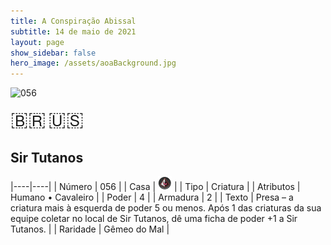```yaml
---
title: A Conspiração Abissal
subtitle: 14 de maio de 2021
layout: page
show_sidebar: false
hero_image: /assets/aoaBackground.jpg
---
```


![056](https://cards-keyforge.s3.eu-north-1.amazonaws.com/media/pt/tac/056.png)

<span title="Português" style="font-size: 32px;cursor: pointer;" onclick="javascript:document.querySelector('img[alt=\'056\']').src=document.querySelector('img[alt=\'056\']').src.replace(/media\/[^/]+/, 'media/pt')">🇧🇷</span>
<span title="English" style="font-size: 32px;cursor: pointer;" onclick="javascript:document.querySelector('img[alt=\'056\']').src=document.querySelector('img[alt=\'056\']').src.replace(/media\/[^/]+/, 'media/en')">🇺🇸</span>

## Sir Tutanos

|----|----|
| Número | 056 |
| Casa | ![Conspiracy](https://raw.githubusercontent.com/cardsofkeyforge/cardsofkeyforge.github.io/master/tac/conspiracy.png "Conspiração") |
| Tipo | Criatura |
| Atributos | Humano • Cavaleiro |
| Poder | 4 |
| Armadura | 2 |
| Texto | Presa – a criatura mais à esquerda de  poder 5 ou menos. Após 1 das criaturas da sua equipe  coletar no local de Sir Tutanos, dê uma  ficha de poder +1 a Sir Tutanos. |
| Raridade | Gêmeo do Mal |
